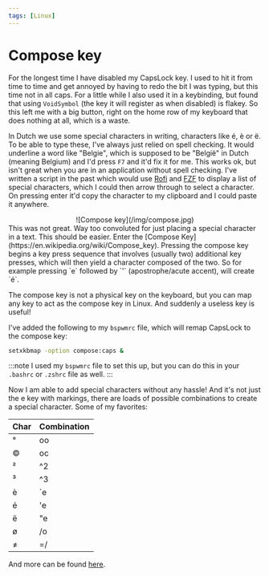 ```yaml
---
tags: [Linux]
---
```


# Compose key
For the longest time I have disabled my CapsLock key. I used to hit it from time to time and get annoyed by having to redo the bit I was typing, but this time not in all caps. For a little while I also used it in a keybinding, but found that using `VoidSymbol` (the key it will register as when disabled) is flakey. So this left me with a big button, right on the home row of my keyboard that does nothing at all, which is a waste.

In Dutch we use some special characters in writing, characters like é, è or ë. To be able to type these, I've always just relied on spell checking. It would underline a word like "Belgie", which is supposed to be "België" in Dutch (meaning Belgium) and I'd press `F7` and it'd fix it for me. This works ok, but isn't great when you are in an application without spell checking. I've written a script in the past which would use [Rofi](https://github.com/davatorium/rofi) and [FZF](https://github.com/junegunn/fzf) to display a list of special characters, which I could then arrow through to select a character. On pressing enter it'd copy the character to my clipboard and I could paste it anywhere.

<center>
![Compose key](/img/compose.jpg)
</center>
This was not great. Way too convoluted for just placing a special character in a text. This should be easier. Enter the [Compose Key](https://en.wikipedia.org/wiki/Compose_key). Pressing the compose key begins a key press sequence that involves (usually two) additional key presses, which will then yield a character composed of the two. So for example pressing `e` followed by `'` (apostrophe/acute accent), will create `é`.

The compose key is not a physical key on the keyboard, but you can map any key to act as the compose key in Linux. And suddenly a useless key is useful!

I've added the following to my `bspwmrc` file, which will remap CapsLock to the compose key:
```bash
setxkbmap -option compose:caps &
```
:::note
I used my `bspwmrc` file to set this up, but you can do this in your `.bashrc` or `.zshrc` file as well.
:::

Now I am able to add special characters without any hassle! And it's not just the e key with markings, there are loads of possible combinations to create a special character. Some of my favorites:

| Char | Combination |
| ---- | ----------- |
| °    | oo          |
| ©    | oc          |
| ²    | ^2          |
| ³    | ^3          |
| è    | `e          |
| é    | 'e          |
| ë    | "e          |
| ø    | /o          |
| ≠    | =/          |

And more can be found [here](https://math.dartmouth.edu/~sarunas/Linux_Compose_Key_Sequences.html).
